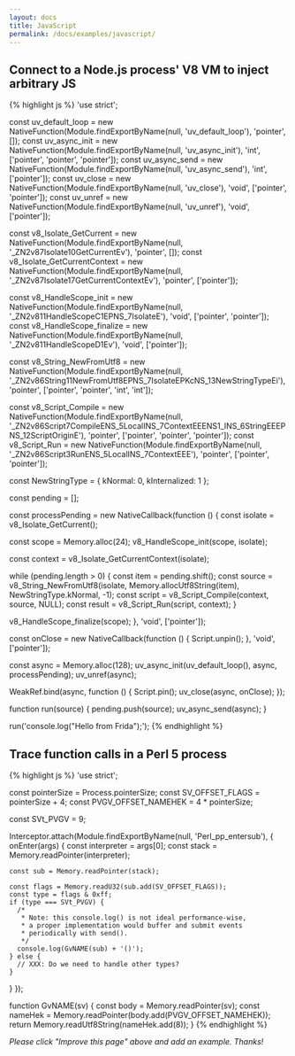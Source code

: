 ```yaml
---
layout: docs
title: JavaScript
permalink: /docs/examples/javascript/
---
```


## Connect to a Node.js process' V8 VM to inject arbitrary JS

{% highlight js %}
'use strict';

const uv_default_loop = new NativeFunction(Module.findExportByName(null, 'uv_default_loop'), 'pointer', []);
const uv_async_init = new NativeFunction(Module.findExportByName(null, 'uv_async_init'), 'int', ['pointer', 'pointer', 'pointer']);
const uv_async_send = new NativeFunction(Module.findExportByName(null, 'uv_async_send'), 'int', ['pointer']);
const uv_close = new NativeFunction(Module.findExportByName(null, 'uv_close'), 'void', ['pointer', 'pointer']);
const uv_unref = new NativeFunction(Module.findExportByName(null, 'uv_unref'), 'void', ['pointer']);

const v8_Isolate_GetCurrent = new NativeFunction(Module.findExportByName(null, '_ZN2v87Isolate10GetCurrentEv'), 'pointer', []);
const v8_Isolate_GetCurrentContext = new NativeFunction(Module.findExportByName(null, '_ZN2v87Isolate17GetCurrentContextEv'), 'pointer', ['pointer']);

const v8_HandleScope_init = new NativeFunction(Module.findExportByName(null, '_ZN2v811HandleScopeC1EPNS_7IsolateE'), 'void', ['pointer', 'pointer']);
const v8_HandleScope_finalize = new NativeFunction(Module.findExportByName(null, '_ZN2v811HandleScopeD1Ev'), 'void', ['pointer']);

const v8_String_NewFromUtf8 = new NativeFunction(Module.findExportByName(null, '_ZN2v86String11NewFromUtf8EPNS_7IsolateEPKcNS_13NewStringTypeEi'), 'pointer', ['pointer', 'pointer', 'int', 'int']);

const v8_Script_Compile = new NativeFunction(Module.findExportByName(null, '_ZN2v86Script7CompileENS_5LocalINS_7ContextEEENS1_INS_6StringEEEPNS_12ScriptOriginE'), 'pointer', ['pointer', 'pointer', 'pointer']);
const v8_Script_Run = new NativeFunction(Module.findExportByName(null, '_ZN2v86Script3RunENS_5LocalINS_7ContextEEE'), 'pointer', ['pointer', 'pointer']);

const NewStringType = {
  kNormal: 0,
  kInternalized: 1
};

const pending = [];

const processPending = new NativeCallback(function () {
  const isolate = v8_Isolate_GetCurrent();

  const scope = Memory.alloc(24);
  v8_HandleScope_init(scope, isolate);

  const context = v8_Isolate_GetCurrentContext(isolate);

  while (pending.length > 0) {
    const item = pending.shift();
    const source = v8_String_NewFromUtf8(isolate, Memory.allocUtf8String(item), NewStringType.kNormal, -1);
    const script = v8_Script_Compile(context, source, NULL);
    const result = v8_Script_Run(script, context);
  }

  v8_HandleScope_finalize(scope);
}, 'void', ['pointer']);

const onClose = new NativeCallback(function () {
  Script.unpin();
}, 'void', ['pointer']);

const async = Memory.alloc(128);
uv_async_init(uv_default_loop(), async, processPending);
uv_unref(async);

WeakRef.bind(async, function () {
  Script.pin();
  uv_close(async, onClose);
});

function run(source) {
  pending.push(source);
  uv_async_send(async);
}

run('console.log("Hello from Frida");');
{% endhighlight %}

## Trace function calls in a Perl 5 process

{% highlight js %}
'use strict';

const pointerSize = Process.pointerSize;
const SV_OFFSET_FLAGS = pointerSize + 4;
const PVGV_OFFSET_NAMEHEK = 4 * pointerSize;

const SVt_PVGV = 9;

Interceptor.attach(Module.findExportByName(null, 'Perl_pp_entersub'), {
  onEnter(args) {
    const interpreter = args[0];
    const stack = Memory.readPointer(interpreter);

    const sub = Memory.readPointer(stack);

    const flags = Memory.readU32(sub.add(SV_OFFSET_FLAGS));
    const type = flags & 0xff;
    if (type === SVt_PVGV) {
      /*
       * Note: this console.log() is not ideal performance-wise,
       * a proper implementation would buffer and submit events
       * periodically with send().
       */
      console.log(GvNAME(sub) + '()');
    } else {
      // XXX: Do we need to handle other types?
    }
  }
});

function GvNAME(sv) {
  const body = Memory.readPointer(sv);
  const nameHek = Memory.readPointer(body.add(PVGV_OFFSET_NAMEHEK));
  return Memory.readUtf8String(nameHek.add(8));
}
{% endhighlight %}

_Please click "Improve this page" above and add an example. Thanks!_
